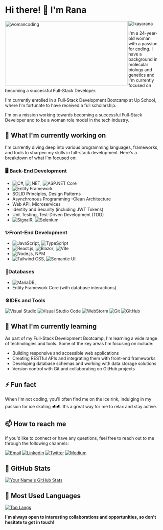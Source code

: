 # **Hi there! 👋 I'm Rana**

<image align="left" height="210px" alt="womancoding" width="400" src="https://i.giphy.com/media/L1R1tvI9svkIWwpVYr/giphy.webp" />

<p align="left"> <img src="https://komarev.com/ghpvc/?username=lkayarana&label=Profile%20views&color=0e75b6&style=flat" alt="lkayarana" /> </p>

<p>I'm a 24-year-old woman with a passion for coding. I have a background in molecular biology and genetics and I'm currently focused on becoming a successful Full-Stack Developer. 

I'm currently enrolled in a Full-Stack Development Bootcamp at Up School, where I'm fortunate to have received a full scholarship. 

I'm on a mission working towards becoming a successful Full-Stack Developer and to be a woman role model in the tech industry.</p>



## **🔭 What I'm currently working on**

I'm currently diving deep into various programming languages, frameworks, and tools to sharpen my skills in full-stack development. Here's a breakdown of what I'm focused on:

### **🖥 Back-End Development**

- ![C#](https://img.icons8.com/color/48/000000/c-sharp-logo.png), ![.NET](https://img.icons8.com/color/48/000000/dot-net.png), ![ASP.NET Core](https://img.icons8.com/color/48/000000/asp-dot-net-core.png)
- ![Entity Framework](https://img.icons8.com/color/48/000000/entity-framework.png)
- SOLID Principles, Design Patterns
- Asynchronous Programming
-Clean Architecture
- Web API, Microservices
- Identity and Security (including JWT Tokens)
- Unit Testing, Test-Driven Development (TDD)
- ![SignalR](https://img.icons8.com/color/48/000000/signalr.png), ![Selenium](https://img.icons8.com/color/48/000000/selenium-test-automation.png)

### ✨**Front-End Development**

- ![JavaScript](https://img.icons8.com/color/48/000000/javascript.png), ![TypeScript](https://img.icons8.com/color/48/000000/typescript.png)
- ![React.js](https://img.icons8.com/color/48/000000/react-native.png), ![Blazor](https://img.icons8.com/color/48/000000/blazor.png), ![Vite](https://img.icons8.com/color/48/000000/vite.png)
- ![Node.js](https://img.icons8.com/color/48/000000/nodejs.png), NPM
- ![Tailwind CSS](https://img.icons8.com/color/48/000000/tailwind-css.png), ![Semantic UI](https://img.icons8.com/color/48/000000/semantic-ui.png)

### 💾**Databases**

- ![MariaDB](https://img.icons8.com/color/48/000000/mariadb.png),
- Entity Framework Core (with database interactions)

### ⚙**IDEs and Tools**

![Visual Studio](https://img.icons8.com/color/48/000000/visual-studio-2019.png) ![Visual Studio Code](https://img.icons8.com/color/48/000000/visual-studio-code-2019.png) ![WebStorm](https://img.icons8.com/color/48/000000/webstorm.png) ![Git](https://img.icons8.com/color/48/000000/git.png) ![GitHub](https://img.icons8.com/fluent/48/000000/github.png)

## **🌱 What I'm currently learning**

As part of my Full-Stack Development Bootcamp, I'm learning a wide range of technologies and tools. Some of the key areas I'm focusing on include:

- Building responsive and accessible web applications
- Creating RESTful APIs and integrating them with front-end frameworks
- Developing database schemas and working with data storage solutions
- Version control with Git and collaborating on GitHub projects

## **⚡ Fun fact**

When I'm not coding, you'll often find me on the ice rink, indulging in my passion for ice skating ⛸⛸. It's a great way for me to relax and stay active.

## 📫 How to reach me

If you'd like to connect or have any questions, feel free to reach out to me through the following channels:

<a href="https://mail.google.com/mail/?view=cm&fs=1&tf=1&to=rana99kaya@gmail.com"><img src="https://img.icons8.com/color/48/000000/gmail.png" alt="Email" /></a> </a> <a href="https://www.linkedin.com/in/kaya-rana/"><img src="https://img.icons8.com/color/48/000000/linkedin.png" alt="LinkedIn" /></a> <a href="https://twitter.com/IRanaKaya"><img src="https://img.icons8.com/color/48/000000/twitter.png" alt="Twitter" /></a> <a href="https://medium.com/@ranakaya"><img src="https://img.icons8.com/color/48/000000/medium.png" alt="Medium" /></a>
## 🚀 GitHub Stats

[![Your Name's GitHub Stats](https://github-readme-stats.vercel.app/api?username=lkayarana&show_icons=true&theme=radical)](https://github.com/lkayarana)

## 💼 Most Used Languages

[![Top Langs](https://github-readme-stats.vercel.app/api/top-langs/?username=lkayarana&layout=compact&theme=radical)](https://github.com/lkayarana)

**I'm always open to interesting collaborations and opportunities, so don't hesitate to get in touch!**
